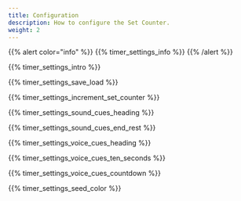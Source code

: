```yaml
---
title: Configuration
description: How to configure the Set Counter.
weight: 2
---
```


{{% alert  color="info" %}}
{{% timer_settings_info %}}
{{% /alert %}}

{{% timer_settings_intro %}}

{{% timer_settings_save_load %}}

{{% timer_settings_increment_set_counter %}}

{{% timer_settings_sound_cues_heading %}}

{{% timer_settings_sound_cues_end_rest %}}

{{% timer_settings_voice_cues_heading %}}

{{% timer_settings_voice_cues_ten_seconds %}}

{{% timer_settings_voice_cues_countdown %}}

{{% timer_settings_seed_color %}}
